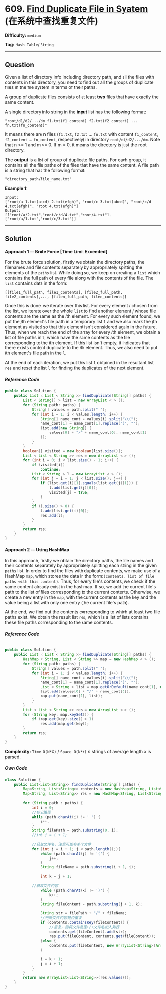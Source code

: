 # 609. [Find Duplicate File in Syatem][FDFS] (在系统中查找重复文件)

[FDFS]: https://leetcode-cn.com/problems/find-duplicate-file-in-system/

**Difficulty:** `medium`

**Tag:** `Hash Table`/ `String`

------

## Question

Given  a list of directory info including directory path, and all the files with contents in this directory, you need to find out all the groups of duplicate files in the file system in terms of their paths.

A group of duplicate files consists of at least **two** files that have exactly the same content.

A single directory info string in the **input** list has the following format:

```
"root/d1/d2/.../dm f1.txt(f1_content) f2.txt(f2_content) ... fn.txt(fn_content)"
```

It means there are **n** files (`f1.txt`, `f2.txt` ... `fn.txt` with content `f1_content`, `f2_content` ... `fn_content`, respectively) in directory `root/d1/d2/.../dm`. Note that n >= 1 and m >= 0. If m = 0, it means the directory is just the root directory.

The **output** is a list of group of duplicate file paths. For each group, it contains all the file paths of the files that have the same content. A file path is a string that has the following format:

```
"directory_path/file_name.txt"
```

**Example 1:**

```
Input:
["root/a 1.txt(abcd) 2.txt(efgh)", "root/c 3.txt(abcd)", "root/c/d 4.txt(efgh)", "root 4.txt(efgh)"]
Output:  
[["root/a/2.txt","root/c/d/4.txt","root/4.txt"],["root/a/1.txt","root/c/3.txt"]]
```

------

## Solution

#### Approach 1 -- Brute Force [Time Limit Exceeded]

For the brute force solution, firstly we obtain the directory paths, the filenames and file contents separately by appropriately splitting the elements of the `paths` list. While doing so, we keep on creating a `list` which contains the full path of every file along with the contents of the file. The `list` contains data in the form:

`[[file1_full_path, file1_contents], [file2_full_path, file2_contents],..., [filen_full_path, filen_contents]]`

Once this is done, we iterate over this list. For every element *i* chosen from the list, we iterate over the whole `list` to find another element *j* whose file contents are the same as the *i*th element. For every such element found, we put the *j*th element's file path in a temporary list `l` and we also mark the *j*th element as visited so that this element isn't considered again in the future. Thus, when we reach the end of the array for every *i*th element, we obtain a list of file paths in `l`, which have the same contents as the file corresponding to the *i*th element. If this list isn't empty, it indicates that there exists content duplicate to the *i*th element. Thus, we also need to put *i*th element's file path in the `l`.

At the end of each iteration, we put this list `l` obtained in the resultant list `res` and reset the list `l` for finding the duplicates of the next element.

##### Reference Code

```java
public class Solution {
    public List < List < String >> findDuplicate(String[] paths) {
        List < String[] > list = new ArrayList < > ();
        for (String path: paths) {
            String[] values = path.split(" ");
            for (int i = 1; i < values.length; i++) {
                String[] name_cont = values[i].split("\\(");
                name_cont[1] = name_cont[1].replace(")", "");
                list.add(new String[] {
                    values[0] + "/" + name_cont[0], name_cont[1]
                });
            }
        }
        boolean[] visited = new boolean[list.size()];
        List < List < String >> res = new ArrayList < > ();
        for (int i = 0; i < list.size() - 1; i++) {
            if (visited[i])
                continue;
            List < String > l = new ArrayList < > ();
            for (int j = i + 1; j < list.size(); j++) {
                if (list.get(i)[1].equals(list.get(j)[1])) {
                    l.add(list.get(j)[0]);
                    visited[j] = true;
                }
            }
            if (l.size() > 0) {
                l.add(list.get(i)[0]);
                res.add(l);
            }
        }
        return res;
    }
}
```

#### Approach 2 -- Using HashMap

In this approach, firstly we obtain the directory paths, the file names and their contents separately by appropriately splitting each string in the given `paths` list. In order to find the files with duplicate contents, we make use of a HashMap `map`, which stores the data in the form:`(contents, list of file paths with this content)`. Thus, for every file's contents, we check if the same content already exist in the hashmap. If so, we add the current file's path to the list of files corresponding to the current contents. Otherwise, we create a new entry in the `map`, with the current contents as the key and the value being a list with only one entry (the current file's path).

At the end, we find out the contents corresponding to which at least two file paths exist. We obtain the result list `res`, which is a list of lists contains these file paths corresponding to the same contents.

##### Reference Code

```java

public class Solution {
    public List < List < String >> findDuplicate(String[] paths) {
        HashMap < String, List < String >> map = new HashMap < > ();
        for (String path: paths) {
            String[] values = path.split(" ");
            for (int i = 1; i < values.length; i++) {
                String[] name_cont = values[i].split("\\(");
                name_cont[1] = name_cont[1].replace(")", "");
                List < String > list = map.getOrDefault(name_cont[1], new ArrayList < String > ());
                list.add(values[0] + "/" + name_cont[0]);
                map.put(name_cont[1], list);
            }
        }
        List < List < String >> res = new ArrayList < > ();
        for (String key: map.keySet()) {
            if (map.get(key).size() > 1)
                res.add(map.get(key));
        }
        return res;
    }
}
```

**Complexity:** `Time O(N*X)` / `Space O(N*X)` *n* strings of average length *x* is parsed.

##### Own Code

```java
class Solution {
    public List<List<String>> findDuplicate(String[] paths) {
        Map<String, List<String>> contents = new HashMap<String, List<String>>();
        Map<String, List<String>> res = new HashMap<String, List<String>>();
        
        for (String path : paths) {
            int i = 0;
            //标记路径
            while (path.charAt(i) != ' ') {
                i++;
            }
            String filePath = path.substring(0, i);
            //int j = i + 1;
            
            //获取文件名，注意可能有多个文件
            for (int j = i + 1; j < path.length();){
                while (path.charAt(j) != '(') {
                    j++;
                }
                String fileName = path.substring(i + 1, j);
            
                int k = j + 1;
            
            //获取文件内容
                while (path.charAt(k) != ')') {
                    k++;
                }
                String fileContent = path.substring(j + 1, k);
            
                String str = filePath + "/" + fileName;
                //判断文件内容是否重复
                if (contents.containsKey(fileContent)) {
                    //重复，则将文件路径+/+文件名加入列表
                    contents.get(fileContent).add(str);
                    res.put(fileContent, contents.get(fileContent));
                }else {
                    contents.put(fileContent, new ArrayList<String>(Arrays.asList(str)));
                }
                
                i = k + 1;
                j = i + 1;
            }  
        }   
        return new ArrayList<List<String>>(res.values());
    }
}
```

